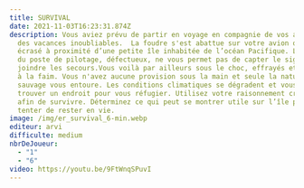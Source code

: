 ```yaml
---
title: SURVIVAL
date: 2021-11-03T16:23:31.874Z
description: Vous aviez prévu de partir en voyage en compagnie de vos amis pour
  des vacances inoubliables.  La foudre s'est abattue sur votre avion qui s'est
  écrasé à proximité d’une petite île inhabitée de l’océan Pacifique. L'émetteur
  du poste de pilotage, défectueux, ne vous permet pas de capter le signal pour
  joindre les secours.Vous voilà par ailleurs sous le choc, effrayés et en proie
  à la faim. Vous n'avez aucune provision sous la main et seule la nature
  sauvage vous entoure. Les conditions climatiques se dégradent et vous devez
  trouver un endroit pour vous réfugier. Utilisez votre raisonnement critique
  afin de survivre. Déterminez ce qui peut se montrer utile sur l’île pour
  tenter de rester en vie.
image: /img/er_survival_6-min.webp
editeur: arvi
difficulte: medium
nbrDeJoueur:
  - "1"
  - "6"
video: https://youtu.be/9FtWnqSPuvI
---
```

